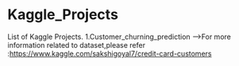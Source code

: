 # Kaggle_Projects
List of Kaggle Projects.
1.Customer_churning_prediction
-->For more information related to dataset,please refer :https://www.kaggle.com/sakshigoyal7/credit-card-customers
